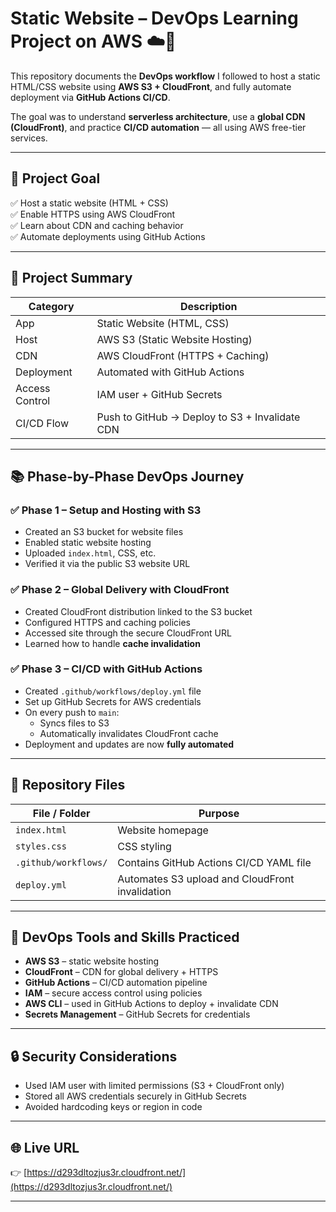 # Static Website – DevOps Learning Project on AWS ☁️🚀

This repository documents the **DevOps workflow** I followed to host a static HTML/CSS website using **AWS S3 + CloudFront**, and fully automate deployment via **GitHub Actions CI/CD**.

The goal was to understand **serverless architecture**, use a **global CDN (CloudFront)**, and practice **CI/CD automation** — all using AWS free-tier services.

---

## 📌 Project Goal

✅ Host a static website (HTML + CSS)  
✅ Enable HTTPS using AWS CloudFront  
✅ Learn about CDN and caching behavior  
✅ Automate deployments using GitHub Actions  

---

## 🚀 Project Summary

| **Category**     | **Description**                             |
|------------------|---------------------------------------------|
| App              | Static Website (HTML, CSS)                  |
| Host             | AWS S3 (Static Website Hosting)             |
| CDN              | AWS CloudFront (HTTPS + Caching)            |
| Deployment       | Automated with GitHub Actions               |
| Access Control   | IAM user + GitHub Secrets                   |
| CI/CD Flow       | Push to GitHub → Deploy to S3 + Invalidate CDN |

---

## 📚 Phase-by-Phase DevOps Journey

### ✅ Phase 1 – Setup and Hosting with S3
- Created an S3 bucket for website files
- Enabled static website hosting
- Uploaded `index.html`, CSS, etc.
- Verified it via the public S3 website URL

### ✅ Phase 2 – Global Delivery with CloudFront
- Created CloudFront distribution linked to the S3 bucket
- Configured HTTPS and caching policies
- Accessed site through the secure CloudFront URL
- Learned how to handle **cache invalidation**

### ✅ Phase 3 – CI/CD with GitHub Actions
- Created `.github/workflows/deploy.yml` file
- Set up GitHub Secrets for AWS credentials
- On every push to `main`:
  - Syncs files to S3
  - Automatically invalidates CloudFront cache
- Deployment and updates are now **fully automated**

---

## 📁 Repository Files

| File / Folder            | Purpose                                     |
|--------------------------|---------------------------------------------|
| `index.html`             | Website homepage                            |
| `styles.css`             | CSS styling                                 |
| `.github/workflows/`     | Contains GitHub Actions CI/CD YAML file     |
| `deploy.yml`             | Automates S3 upload and CloudFront invalidation |

---

## 📌 DevOps Tools and Skills Practiced

- **AWS S3** – static website hosting  
- **CloudFront** – CDN for global delivery + HTTPS  
- **GitHub Actions** – CI/CD automation pipeline  
- **IAM** – secure access control using policies  
- **AWS CLI** – used in GitHub Actions to deploy + invalidate CDN  
- **Secrets Management** – GitHub Secrets for credentials  

---

## 🔒 Security Considerations

- Used IAM user with limited permissions (S3 + CloudFront only)
- Stored all AWS credentials securely in GitHub Secrets
- Avoided hardcoding keys or region in code

---

## 🌐 Live URL

👉 [https://d293dltozjus3r.cloudfront.net/](https://d293dltozjus3r.cloudfront.net/)

---


